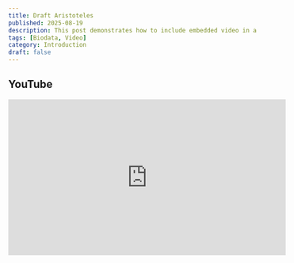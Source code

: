 ```yaml
---
title: Draft Aristoteles
published: 2025-08-19
description: This post demonstrates how to include embedded video in a blog post.
tags: [Biodata, Video]
category: Introduction
draft: false
---
```


## YouTube

<iframe width="560" height="315" src="https://www.youtube.com/embed/csIW4W_DYX4?si=fc0UoCNzU1T9Urid" title="YouTube video player" frameborder="0" allow="accelerometer; autoplay; clipboard-write; encrypted-media; gyroscope; picture-in-picture; web-share" referrerpolicy="strict-origin-when-cross-origin" allowfullscreen></iframe>

